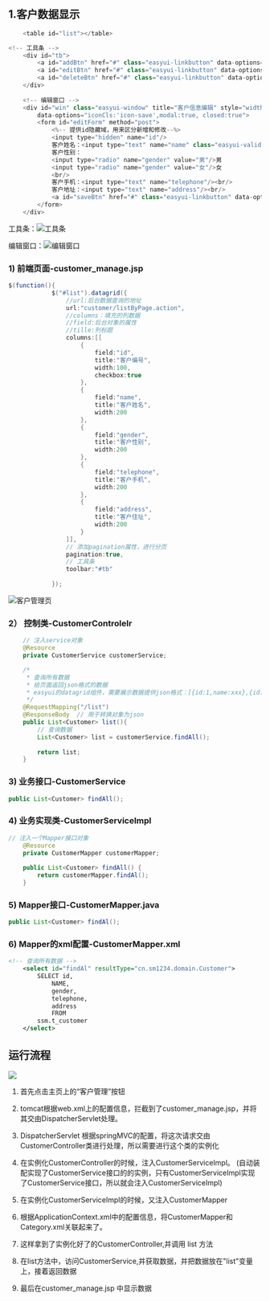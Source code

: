1.客户数据显示
---

```java
	<table id="list"></table> 

<!-- 工具条 -->
  	<div id="tb">
  		<a id="addBtn" href="#" class="easyui-linkbutton" data-options="iconCls:'icon-add',plain:true">添加</a>
  		<a id="editBtn" href="#" class="easyui-linkbutton" data-options="iconCls:'icon-edit',plain:true">修改</a>
  		<a id="deleteBtn" href="#" class="easyui-linkbutton" data-options="iconCls:'icon-remove',plain:true">删除</a>
  	</div>
  	
  	<!-- 编辑窗口 -->
  	<div id="win" class="easyui-window" title="客户信息编辑" style="width:400px;height:300px"
  		data-options="iconCls:'icon-save',modal:true, closed:true">
  		<form id="editForm" method="post">
  			<%-- 提供id隐藏域，用来区分新增和修改--%>
  			<input type="hidden" name="id"/>
  			客户姓名：<input type="text" name="name" class="easyui-validatebox" data-options="required:true"/><br/>
		   	客户性别：
		   	<input type="radio" name="gender" value="男"/>男
		   	<input type="radio" name="gender" value="女"/>女
		   	<br/>
		   	客户手机：<input type="text" name="telephone"/><br/>
		   	客户地址：<input type="text" name="address"/><br/>
		   	<a id="saveBtn" href="#" class="easyui-linkbutton" data-options="iconCls:'icon-save'">保存</a>
  		</form>
  	</div>
```

工具条：![工具条](C:/Users/Crspin/Documents/GitHub/JavaLearning/source/SSM项目/客户管理系统/主要功能开发/工具栏.PNG)

编辑窗口：![编辑窗口](C:/Users/Crspin/Documents/GitHub/JavaLearning/source/SSM项目/客户管理系统/主要功能开发/编辑框.PNG)



### 1) 前端页面-customer_manage.jsp

```java
$(function(){
  			$("#list").datagrid({
  				//url:后台数据查询的地址
  				url:"customer/listByPage.action",
  				//columns：填充的列数据
  				//field:后台对象的属性
  				//tille:列标题
  				columns:[[
  					{
  						field:"id",
  						title:"客户编号",
  						width:100,
  						checkbox:true
  					},
  					{
  						field:"name",
  						title:"客户姓名",
  						width:200
  					},
  					{
  						field:"gender",
  						title:"客户性别",
  						width:200
  					},
  					{
  						field:"telephone",
  						title:"客户手机",
  						width:200
  					},
  					{
  						field:"address",
  						title:"客户住址",
  						width:200
  					}
  				]],
  				// 添加pagination属性，进行分页
  				pagination:true,
  				// 工具条
  				toolbar:"#tb"
  				
  			});
```

![客户管理页](C:/Users/Crspin/Documents/GitHub/JavaLearning/source/SSM项目/客户管理系统/主要功能开发/客户管理页面.PNG)

### 2） 控制类-CustomerControlelr

```java
	// 注入service对象
	@Resource
	private CustomerService customerService;

	/*
	 * 查询所有数据
	 * 给页面返回json格式的数据
	 * easyui的datagrid组件，需要展示数据提供json格式：[{id:1,name:xxx},{id:2,name:xxx}]
	 */
	@RequestMapping("/list")
	@ResponseBody  // 用于转换对象为json
	public List<Customer> list(){
		// 查询数据
		List<Customer> list = customerService.findAll();
		
		return list;
	}
```

### 3) 业务接口-CustomerService

```java
public List<Customer> findAll();
```

### 4)  业务实现类-CustomerServiceImpl

```java
// 注入一个Mapper接口对象
	@Resource
	private CustomerMapper customerMapper;
	
	public List<Customer> findAll() {
		return customerMapper.findAl();
	}
```

### 5) Mapper接口-CustomerMapper.java

```java
public List<Customer> findAl();
```

### 6) Mapper的xml配置-CustomerMapper.xml

```xml
<!-- 查询所有数据 -->
	<select id="findAl" resultType="cn.sm1234.domain.Customer">
		SELECT id,
			NAME,
			gender,
			telephone,
			address
			FROM
		ssm.t_customer
	</select>
```



## 运行流程

![](C:/Users/Crspin/Documents/GitHub/JavaLearning/source/SSM项目/客户管理系统/主要功能开发/客户信息管理系统ssm.png)

1. 首先点击主页上的“客户管理”按钮

2. tomcat根据web.xml上的配置信息，拦截到了customer_manage.jsp，并将其交由DispatcherServlet处理。

3. DispatcherServlet 根据springMVC的配置，将这次请求交由CustomerController类进行处理，所以需要进行这个类的实例化

4. 在实例化CustomerController的时候，注入CustomerServiceImpl。 (自动装配实现了CustomerService接口的的实例，只有CustomerServiceImpl实现了CustomerService接口，所以就会注入CustomerServiceImpl)

5. 在实例化CustomerServiceImpl的时候，又注入CustomerMapper

6. 根据ApplicationContext.xml中的配置信息，将CustomerMapper和Category.xml关联起来了。

7. 这样拿到了实例化好了的CustomerController,并调用 list 方法

8. 在list方法中，访问CustomerService,并获取数据，并把数据放在"list"变量上，接着返回数据

9. 最后在customer_manage.jsp 中显示数据